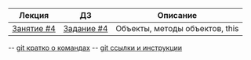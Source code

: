 

| Лекция                                                                                | ДЗ                                                                           	| Описание                                                      	|
|-----------------------------------------------------------------------------------	|----------------------------------------------------------------------------	|-------------------------------------------------------	|
| [Занятие #4](https://rawgit.com/smershik/tms-jsb/master/04/cls/index.html) 	        | [Задание #4](https://github.com/smershik/tms-jsb/tree/master/04/ht) 	        | Объекты, методы объектов, this	|



-- [git кратко о командах](https://rawgit.com/smershik/tms-jsb/master/git-starter/index.html)
-- [git ссылки и инструкции](https://github.com/smershik/tms-jsb/tree/master/git-starter) 
